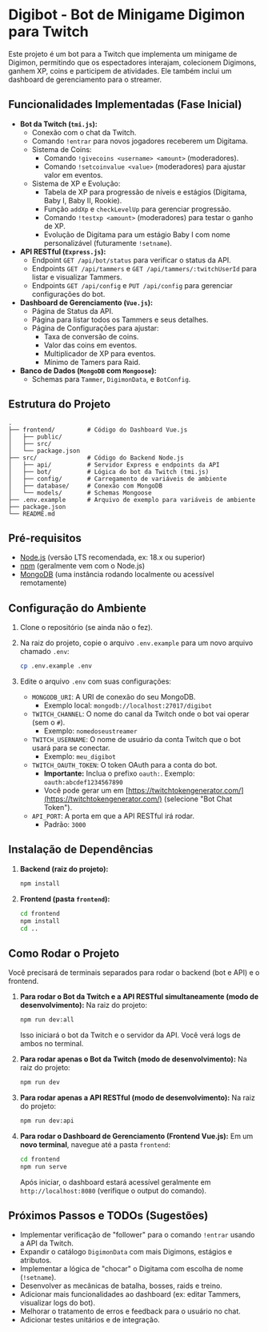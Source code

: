 # Digibot - Bot de Minigame Digimon para Twitch

Este projeto é um bot para a Twitch que implementa um minigame de Digimon, permitindo que os espectadores interajam, colecionem Digimons, ganhem XP, coins e participem de atividades. Ele também inclui um dashboard de gerenciamento para o streamer.

## Funcionalidades Implementadas (Fase Inicial)

*   **Bot da Twitch (`tmi.js`):**
    *   Conexão com o chat da Twitch.
    *   Comando `!entrar` para novos jogadores receberem um Digitama.
    *   Sistema de Coins:
        *   Comando `!givecoins <username> <amount>` (moderadores).
        *   Comando `!setcoinvalue <value>` (moderadores) para ajustar valor em eventos.
    *   Sistema de XP e Evolução:
        *   Tabela de XP para progressão de níveis e estágios (Digitama, Baby I, Baby II, Rookie).
        *   Função `addXp` e `checkLevelUp` para gerenciar progressão.
        *   Comando `!testxp <amount>` (moderadores) para testar o ganho de XP.
        *   Evolução de Digitama para um estágio Baby I com nome personalizável (futuramente `!setname`).
*   **API RESTful (`Express.js`):**
    *   Endpoint `GET /api/bot/status` para verificar o status da API.
    *   Endpoints `GET /api/tammers` e `GET /api/tammers/:twitchUserId` para listar e visualizar Tammers.
    *   Endpoints `GET /api/config` e `PUT /api/config` para gerenciar configurações do bot.
*   **Dashboard de Gerenciamento (`Vue.js`):**
    *   Página de Status da API.
    *   Página para listar todos os Tammers e seus detalhes.
    *   Página de Configurações para ajustar:
        *   Taxa de conversão de coins.
        *   Valor das coins em eventos.
        *   Multiplicador de XP para eventos.
        *   Mínimo de Tamers para Raid.
*   **Banco de Dados (`MongoDB` com `Mongoose`):**
    *   Schemas para `Tammer`, `DigimonData`, e `BotConfig`.

## Estrutura do Projeto

```
.
├── frontend/         # Código do Dashboard Vue.js
│   ├── public/
│   ├── src/
│   └── package.json
├── src/              # Código do Backend Node.js
│   ├── api/          # Servidor Express e endpoints da API
│   ├── bot/          # Lógica do bot da Twitch (tmi.js)
│   ├── config/       # Carregamento de variáveis de ambiente
│   ├── database/     # Conexão com MongoDB
│   └── models/       # Schemas Mongoose
├── .env.example      # Arquivo de exemplo para variáveis de ambiente
├── package.json
└── README.md
```

## Pré-requisitos

*   [Node.js](https://nodejs.org/) (versão LTS recomendada, ex: 18.x ou superior)
*   [npm](https://www.npmjs.com/) (geralmente vem com o Node.js)
*   [MongoDB](https://www.mongodb.com/try/download/community) (uma instância rodando localmente ou acessível remotamente)

## Configuração do Ambiente

1.  Clone o repositório (se ainda não o fez).
2.  Na raiz do projeto, copie o arquivo `.env.example` para um novo arquivo chamado `.env`:
    ```bash
    cp .env.example .env
    ```
3.  Edite o arquivo `.env` com suas configurações:

    *   `MONGODB_URI`: A URI de conexão do seu MongoDB.
        *   Exemplo local: `mongodb://localhost:27017/digibot`
    *   `TWITCH_CHANNEL`: O nome do canal da Twitch onde o bot vai operar (sem o `#`).
        *   Exemplo: `nomedoseustreamer`
    *   `TWITCH_USERNAME`: O nome de usuário da conta Twitch que o bot usará para se conectar.
        *   Exemplo: `meu_digibot`
    *   `TWITCH_OAUTH_TOKEN`: O token OAuth para a conta do bot.
        *   **Importante:** Inclua o prefixo `oauth:`. Exemplo: `oauth:abcdef1234567890`
        *   Você pode gerar um em [https://twitchtokengenerator.com/](https://twitchtokengenerator.com/) (selecione "Bot Chat Token").
    *   `API_PORT`: A porta em que a API RESTful irá rodar.
        *   Padrão: `3000`

## Instalação de Dependências

1.  **Backend (raiz do projeto):**
    ```bash
    npm install
    ```
2.  **Frontend (pasta `frontend`):**
    ```bash
    cd frontend
    npm install
    cd ..
    ```

## Como Rodar o Projeto

Você precisará de terminais separados para rodar o backend (bot e API) e o frontend.

1.  **Para rodar o Bot da Twitch e a API RESTful simultaneamente (modo de desenvolvimento):**
    Na raiz do projeto:
    ```bash
    npm run dev:all
    ```
    Isso iniciará o bot da Twitch e o servidor da API. Você verá logs de ambos no terminal.

2.  **Para rodar apenas o Bot da Twitch (modo de desenvolvimento):**
    Na raiz do projeto:
    ```bash
    npm run dev
    ```

3.  **Para rodar apenas a API RESTful (modo de desenvolvimento):**
    Na raiz do projeto:
    ```bash
    npm run dev:api
    ```

4.  **Para rodar o Dashboard de Gerenciamento (Frontend Vue.js):**
    Em um **novo terminal**, navegue até a pasta `frontend`:
    ```bash
    cd frontend
    npm run serve
    ```
    Após iniciar, o dashboard estará acessível geralmente em `http://localhost:8080` (verifique o output do comando).

## Próximos Passos e TODOs (Sugestões)

*   Implementar verificação de "follower" para o comando `!entrar` usando a API da Twitch.
*   Expandir o catálogo `DigimonData` com mais Digimons, estágios e atributos.
*   Implementar a lógica de "chocar" o Digitama com escolha de nome (`!setname`).
*   Desenvolver as mecânicas de batalha, bosses, raids e treino.
*   Adicionar mais funcionalidades ao dashboard (ex: editar Tammers, visualizar logs do bot).
*   Melhorar o tratamento de erros e feedback para o usuário no chat.
*   Adicionar testes unitários e de integração.